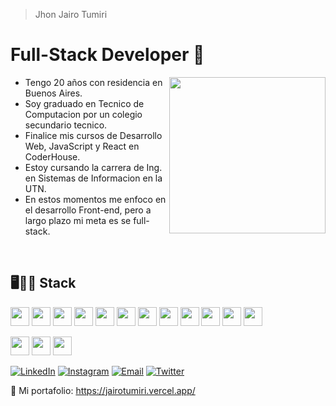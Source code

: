 > Jhon Jairo Tumiri 
# Full-Stack Developer 🎨

<img align="right" src="https://raw.githubusercontent.com/jaiiirot/jaiiirot/main/hiro350.jpg" width="250"/>

  - Tengo 20 años con residencia en Buenos Aires.
  - Soy graduado en Tecnico de Computacion por un colegio secundario tecnico.
  - Finalice mis cursos de Desarrollo Web, JavaScript y React en CoderHouse.
  - Estoy cursando la carrera de Ing. en Sistemas de Informacion en la UTN.
  - En estos momentos me enfoco en el desarrollo Front-end, pero a largo plazo mi meta es se full-stack.

<br>

<h2>🖥️👨‍💻 Stack</h2>

<img src="https://svgl.app/library/mongodb.svg" width="30" height="30" /> <img src="https://svgl.app/library/c++.svg" width="30" height="30" /> <img src="https://svgl.app/library/nodejs.svg" width="30" height="30" /> <img src="https://svgl.app/library/java.svg" width="30" height="30" /> <img src="https://svgl.app/library/mysql.svg" width="30" height="30" /> <img src="https://svgl.app/library/react.svg" width="30" height="30" /> <img src="https://svgl.app/library/javascript.svg" width="30" height="30" /> <img src="https://svgl.app/library/html5.svg" width="30" height="30" /> <img src="https://svgl.app/library/css.svg" width="30" height="30" />  <img src="https://svgl.app/library/tailwindcss.svg" width="30" height="30" /> <img src="https://svgl.app/library/bootstrap.svg" width="30" height="30" /> <img src="https://svgl.app/library/sass.svg" width="30" height="30" />

<img src="https://svgl.app/library/vscode.svg" width="30" height="30" /> <img src="https://svgl.app/library/git.svg" width="30" height="30" /> <img src="https://svgl.app/library/github.svg" width="30" height="30" />

<a href="https://www.linkedin.com/in/jhon-jairo-tumiri/"><img alt="LinkedIn" src="https://img.shields.io/badge/LinkedIn-Jairo%20Tumiri-blue?style=flat-square&logo=linkedin"></a> <a href="https://www.instagram.com/jaiiirot/"><img alt="Instagram" src="https://img.shields.io/badge/Instagram-Jairo%20Tumiri-blue?style=flat-square&logo=instagram"></a> <a href="jhon.jairo.tumiri@gmail.com"><img alt="Email" src="https://img.shields.io/badge/Gmail-jhon.jairo.tumiri@gmail.com-blue?style=flat-square&logo=gmail"></a> <a href="https://twitter.com/j_jairot"><img alt="Twitter" src="https://img.shields.io/badge/Twitter-Jairo%20Tumiri-blue?style=flat-square&logo=twitter"></a>  

💼 Mi portafolio: https://jairotumiri.vercel.app/
